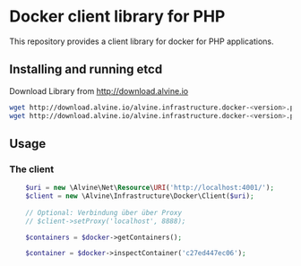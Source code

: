 # Docker client library for PHP

This repository provides a client library for docker for PHP applications.

## Installing and running etcd

Download Library from http://download.alvine.io

```bash
wget http://download.alvine.io/alvine.infrastructure.docker-<version>.phar
wget http://download.alvine.io/alvine.infrastructure.docker-<version>.phar.pubkey
````

## Usage

### The client

```php
    $uri = new \Alvine\Net\Resource\URI('http://localhost:4001/');
    $client = new \Alvine\Infrastructure\Docker\Client($uri);
    
    // Optional: Verbindung über über Proxy
    // $client->setProxy('localhost', 8888);

    $containers = $docker->getContainers();

    $container = $docker->inspectContainer('c27ed447ec06');
    
```

